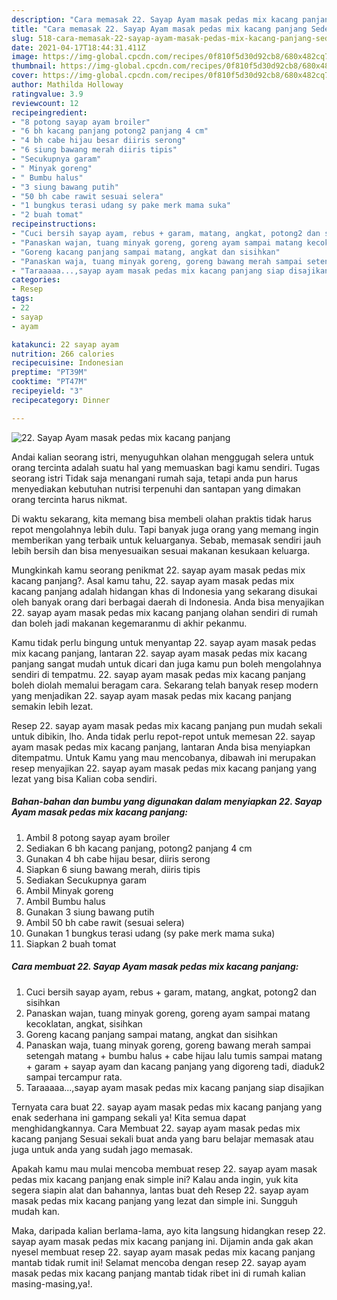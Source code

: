 ```yaml
---
description: "Cara memasak 22. Sayap Ayam masak pedas mix kacang panjang Sederhana dan Mudah Dibuat"
title: "Cara memasak 22. Sayap Ayam masak pedas mix kacang panjang Sederhana dan Mudah Dibuat"
slug: 518-cara-memasak-22-sayap-ayam-masak-pedas-mix-kacang-panjang-sederhana-dan-mudah-dibuat
date: 2021-04-17T18:44:31.411Z
image: https://img-global.cpcdn.com/recipes/0f810f5d30d92cb8/680x482cq70/22-sayap-ayam-masak-pedas-mix-kacang-panjang-foto-resep-utama.jpg
thumbnail: https://img-global.cpcdn.com/recipes/0f810f5d30d92cb8/680x482cq70/22-sayap-ayam-masak-pedas-mix-kacang-panjang-foto-resep-utama.jpg
cover: https://img-global.cpcdn.com/recipes/0f810f5d30d92cb8/680x482cq70/22-sayap-ayam-masak-pedas-mix-kacang-panjang-foto-resep-utama.jpg
author: Mathilda Holloway
ratingvalue: 3.9
reviewcount: 12
recipeingredient:
- "8 potong sayap ayam broiler"
- "6 bh kacang panjang potong2 panjang 4 cm"
- "4 bh cabe hijau besar diiris serong"
- "6 siung bawang merah diiris tipis"
- "Secukupnya garam"
- " Minyak goreng"
- " Bumbu halus"
- "3 siung bawang putih"
- "50 bh cabe rawit sesuai selera"
- "1 bungkus terasi udang sy pake merk mama suka"
- "2 buah tomat"
recipeinstructions:
- "Cuci bersih sayap ayam, rebus + garam, matang, angkat, potong2 dan sisihkan"
- "Panaskan wajan, tuang minyak goreng, goreng ayam sampai matang kecoklatan, angkat, sisihkan"
- "Goreng kacang panjang sampai matang, angkat dan sisihkan"
- "Panaskan waja, tuang minyak goreng, goreng bawang merah sampai setengah matang + bumbu halus + cabe hijau lalu tumis sampai matang + garam + sayap ayam dan kacang panjang yang digoreng tadi, diaduk2 sampai tercampur rata."
- "Taraaaaa...,sayap ayam masak pedas mix kacang panjang siap disajikan"
categories:
- Resep
tags:
- 22
- sayap
- ayam

katakunci: 22 sayap ayam 
nutrition: 266 calories
recipecuisine: Indonesian
preptime: "PT39M"
cooktime: "PT47M"
recipeyield: "3"
recipecategory: Dinner

---
```



![22. Sayap Ayam masak pedas mix kacang panjang](https://img-global.cpcdn.com/recipes/0f810f5d30d92cb8/680x482cq70/22-sayap-ayam-masak-pedas-mix-kacang-panjang-foto-resep-utama.jpg)

Andai kalian seorang istri, menyuguhkan olahan menggugah selera untuk orang tercinta adalah suatu hal yang memuaskan bagi kamu sendiri. Tugas seorang istri Tidak saja menangani rumah saja, tetapi anda pun harus menyediakan kebutuhan nutrisi terpenuhi dan santapan yang dimakan orang tercinta harus nikmat.

Di waktu  sekarang, kita memang bisa membeli olahan praktis tidak harus repot mengolahnya lebih dulu. Tapi banyak juga orang yang memang ingin memberikan yang terbaik untuk keluarganya. Sebab, memasak sendiri jauh lebih bersih dan bisa menyesuaikan sesuai makanan kesukaan keluarga. 



Mungkinkah kamu seorang penikmat 22. sayap ayam masak pedas mix kacang panjang?. Asal kamu tahu, 22. sayap ayam masak pedas mix kacang panjang adalah hidangan khas di Indonesia yang sekarang disukai oleh banyak orang dari berbagai daerah di Indonesia. Anda bisa menyajikan 22. sayap ayam masak pedas mix kacang panjang olahan sendiri di rumah dan boleh jadi makanan kegemaranmu di akhir pekanmu.

Kamu tidak perlu bingung untuk menyantap 22. sayap ayam masak pedas mix kacang panjang, lantaran 22. sayap ayam masak pedas mix kacang panjang sangat mudah untuk dicari dan juga kamu pun boleh mengolahnya sendiri di tempatmu. 22. sayap ayam masak pedas mix kacang panjang boleh diolah memalui beragam cara. Sekarang telah banyak resep modern yang menjadikan 22. sayap ayam masak pedas mix kacang panjang semakin lebih lezat.

Resep 22. sayap ayam masak pedas mix kacang panjang pun mudah sekali untuk dibikin, lho. Anda tidak perlu repot-repot untuk memesan 22. sayap ayam masak pedas mix kacang panjang, lantaran Anda bisa menyiapkan ditempatmu. Untuk Kamu yang mau mencobanya, dibawah ini merupakan resep menyajikan 22. sayap ayam masak pedas mix kacang panjang yang lezat yang bisa Kalian coba sendiri.

<!--inarticleads1-->

##### Bahan-bahan dan bumbu yang digunakan dalam menyiapkan 22. Sayap Ayam masak pedas mix kacang panjang:

1. Ambil 8 potong sayap ayam broiler
1. Sediakan 6 bh kacang panjang, potong2 panjang 4 cm
1. Gunakan 4 bh cabe hijau besar, diiris serong
1. Siapkan 6 siung bawang merah, diiris tipis
1. Sediakan Secukupnya garam
1. Ambil  Minyak goreng
1. Ambil  Bumbu halus
1. Gunakan 3 siung bawang putih
1. Ambil 50 bh cabe rawit (sesuai selera)
1. Gunakan 1 bungkus terasi udang (sy pake merk mama suka)
1. Siapkan 2 buah tomat




<!--inarticleads2-->

##### Cara membuat 22. Sayap Ayam masak pedas mix kacang panjang:

1. Cuci bersih sayap ayam, rebus + garam, matang, angkat, potong2 dan sisihkan
1. Panaskan wajan, tuang minyak goreng, goreng ayam sampai matang kecoklatan, angkat, sisihkan
1. Goreng kacang panjang sampai matang, angkat dan sisihkan
1. Panaskan waja, tuang minyak goreng, goreng bawang merah sampai setengah matang + bumbu halus + cabe hijau lalu tumis sampai matang + garam + sayap ayam dan kacang panjang yang digoreng tadi, diaduk2 sampai tercampur rata.
1. Taraaaaa...,sayap ayam masak pedas mix kacang panjang siap disajikan




Ternyata cara buat 22. sayap ayam masak pedas mix kacang panjang yang enak sederhana ini gampang sekali ya! Kita semua dapat menghidangkannya. Cara Membuat 22. sayap ayam masak pedas mix kacang panjang Sesuai sekali buat anda yang baru belajar memasak atau juga untuk anda yang sudah jago memasak.

Apakah kamu mau mulai mencoba membuat resep 22. sayap ayam masak pedas mix kacang panjang enak simple ini? Kalau anda ingin, yuk kita segera siapin alat dan bahannya, lantas buat deh Resep 22. sayap ayam masak pedas mix kacang panjang yang lezat dan simple ini. Sungguh mudah kan. 

Maka, daripada kalian berlama-lama, ayo kita langsung hidangkan resep 22. sayap ayam masak pedas mix kacang panjang ini. Dijamin anda gak akan nyesel membuat resep 22. sayap ayam masak pedas mix kacang panjang mantab tidak rumit ini! Selamat mencoba dengan resep 22. sayap ayam masak pedas mix kacang panjang mantab tidak ribet ini di rumah kalian masing-masing,ya!.

